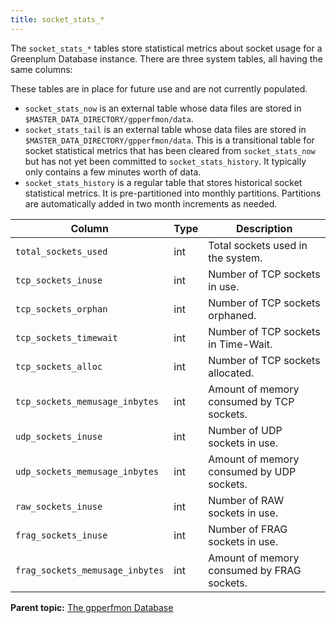 ```yaml
---
title: socket_stats_* 
---
```


The `socket_stats_*` tables store statistical metrics about socket usage for a Greenplum Database instance. There are three system tables, all having the same columns:

These tables are in place for future use and are not currently populated.

-   `socket_stats_now` is an external table whose data files are stored in `$MASTER_DATA_DIRECTORY/gpperfmon/data`.
-   `socket_stats_tail` is an external table whose data files are stored in `$MASTER_DATA_DIRECTORY/gpperfmon/data`. This is a transitional table for socket statistical metrics that has been cleared from `socket_stats_now` but has not yet been committed to `socket_stats_history`. It typically only contains a few minutes worth of data.
-   `socket_stats_history` is a regular table that stores historical socket statistical metrics. It is pre-partitioned into monthly partitions. Partitions are automatically added in two month increments as needed.

|Column|Type|Description|
|------|----|-----------|
|`total_sockets_used`|int|Total sockets used in the system.|
|`tcp_sockets_inuse`|int|Number of TCP sockets in use.|
|`tcp_sockets_orphan`|int|Number of TCP sockets orphaned.|
|`tcp_sockets_timewait`|int|Number of TCP sockets in Time-Wait.|
|`tcp_sockets_alloc`|int|Number of TCP sockets allocated.|
|`tcp_sockets_memusage_inbytes`|int|Amount of memory consumed by TCP sockets.|
|`udp_sockets_inuse`|int|Number of UDP sockets in use.|
|`udp_sockets_memusage_inbytes`|int|Amount of memory consumed by UDP sockets.|
|`raw_sockets_inuse`|int|Number of RAW sockets in use.|
|`frag_sockets_inuse`|int|Number of FRAG sockets in use.|
|`frag_sockets_memusage_inbytes`|int|Amount of memory consumed by FRAG sockets.|

**Parent topic:** [The gpperfmon Database](../gpperfmon/dbref.html)

